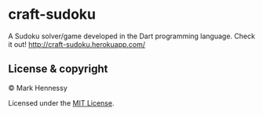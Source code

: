 craft-sudoku
============
A Sudoku solver/game developed in the Dart programming language. Check it out!
http://craft-sudoku.herokuapp.com/

## License & copyright

© Mark Hennessy

Licensed under the [MIT License](LICENSE.md).
